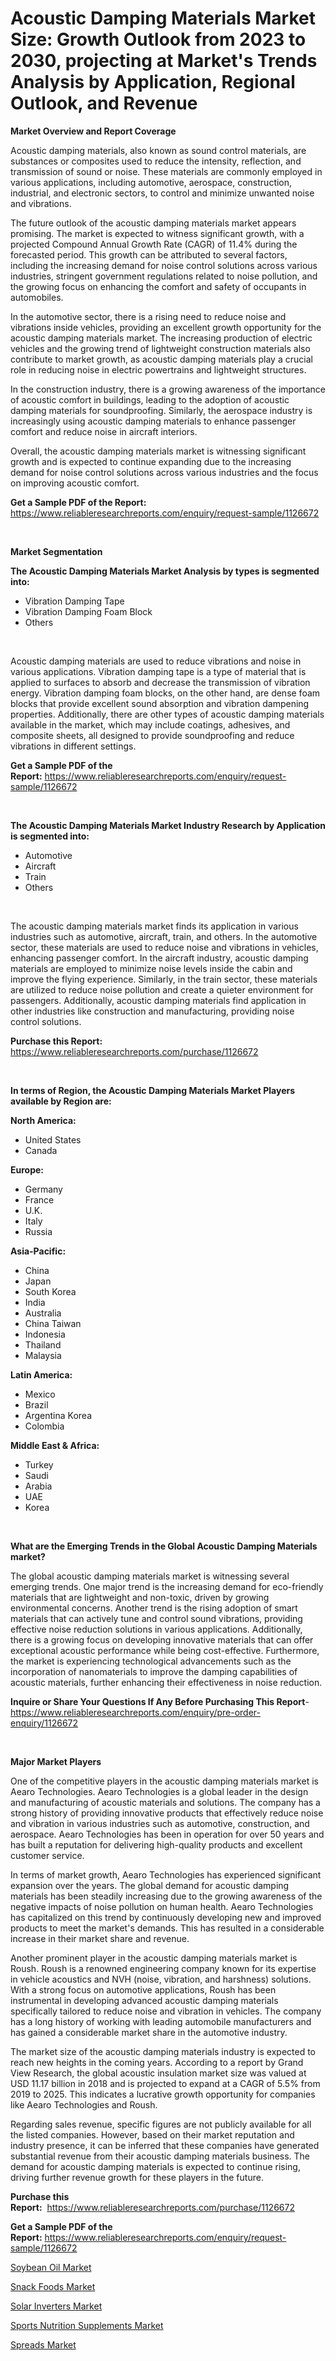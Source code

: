 <p><h1>Acoustic Damping Materials Market Size: Growth Outlook from 2023 to 2030, projecting at Market's Trends Analysis by Application, Regional Outlook, and Revenue</h1></p><p><strong>Market Overview and Report Coverage</strong></p>
<p><p>Acoustic damping materials, also known as sound control materials, are substances or composites used to reduce the intensity, reflection, and transmission of sound or noise. These materials are commonly employed in various applications, including automotive, aerospace, construction, industrial, and electronic sectors, to control and minimize unwanted noise and vibrations.</p><p>The future outlook of the acoustic damping materials market appears promising. The market is expected to witness significant growth, with a projected Compound Annual Growth Rate (CAGR) of 11.4% during the forecasted period. This growth can be attributed to several factors, including the increasing demand for noise control solutions across various industries, stringent government regulations related to noise pollution, and the growing focus on enhancing the comfort and safety of occupants in automobiles.</p><p>In the automotive sector, there is a rising need to reduce noise and vibrations inside vehicles, providing an excellent growth opportunity for the acoustic damping materials market. The increasing production of electric vehicles and the growing trend of lightweight construction materials also contribute to market growth, as acoustic damping materials play a crucial role in reducing noise in electric powertrains and lightweight structures.</p><p>In the construction industry, there is a growing awareness of the importance of acoustic comfort in buildings, leading to the adoption of acoustic damping materials for soundproofing. Similarly, the aerospace industry is increasingly using acoustic damping materials to enhance passenger comfort and reduce noise in aircraft interiors.</p><p>Overall, the acoustic damping materials market is witnessing significant growth and is expected to continue expanding due to the increasing demand for noise control solutions across various industries and the focus on improving acoustic comfort.</p></p>
<p><strong>Get a Sample PDF of the Report:</strong> <a href="https://www.reliableresearchreports.com/enquiry/request-sample/1126672">https://www.reliableresearchreports.com/enquiry/request-sample/1126672</a></p>
<p>&nbsp;</p>
<p><strong>Market Segmentation</strong></p>
<p><strong>The Acoustic Damping Materials Market Analysis by types is segmented into:</strong></p>
<p><ul><li>Vibration Damping Tape</li><li>Vibration Damping Foam Block</li><li>Others</li></ul></p>
<p>&nbsp;</p>
<p><p>Acoustic damping materials are used to reduce vibrations and noise in various applications. Vibration damping tape is a type of material that is applied to surfaces to absorb and decrease the transmission of vibration energy. Vibration damping foam blocks, on the other hand, are dense foam blocks that provide excellent sound absorption and vibration dampening properties. Additionally, there are other types of acoustic damping materials available in the market, which may include coatings, adhesives, and composite sheets, all designed to provide soundproofing and reduce vibrations in different settings.</p></p>
<p><strong>Get a Sample PDF of the Report:</strong>&nbsp;<a href="https://www.reliableresearchreports.com/enquiry/request-sample/1126672">https://www.reliableresearchreports.com/enquiry/request-sample/1126672</a></p>
<p>&nbsp;</p>
<p><strong>The Acoustic Damping Materials Market Industry Research by Application is segmented into:</strong></p>
<p><ul><li>Automotive</li><li>Aircraft</li><li>Train</li><li>Others</li></ul></p>
<p>&nbsp;</p>
<p><p>The acoustic damping materials market finds its application in various industries such as automotive, aircraft, train, and others. In the automotive sector, these materials are used to reduce noise and vibrations in vehicles, enhancing passenger comfort. In the aircraft industry, acoustic damping materials are employed to minimize noise levels inside the cabin and improve the flying experience. Similarly, in the train sector, these materials are utilized to reduce noise pollution and create a quieter environment for passengers. Additionally, acoustic damping materials find application in other industries like construction and manufacturing, providing noise control solutions.</p></p>
<p><strong>Purchase this Report:</strong>&nbsp; <a href="https://www.reliableresearchreports.com/purchase/1126672">https://www.reliableresearchreports.com/purchase/1126672</a></p>
<p>&nbsp;</p>
<p><strong>In terms of Region, the Acoustic Damping Materials Market Players available by Region are:</strong></p>
<p>
    <p> <strong> North America: </strong>
        <ul>
            <li>United States</li>
            <li>Canada</li>
        </ul>
        </p> 
    <p> <strong> Europe: </strong>
        <ul>
            <li>Germany</li>
            <li>France</li>
            <li>U.K.</li>
            <li>Italy</li>
            <li>Russia</li>
        </ul>
        </p> 
    <p> <strong> Asia-Pacific: </strong>
        <ul>
            <li>China</li>
            <li>Japan</li>
            <li>South Korea</li>
            <li>India</li>
            <li>Australia</li>
            <li>China Taiwan</li>
            <li>Indonesia</li>
            <li>Thailand</li>
            <li>Malaysia</li>
        </ul>
        </p> 
    <p> <strong> Latin America: </strong>
        <ul>
            <li>Mexico</li>
            <li>Brazil</li>
            <li>Argentina Korea</li>
            <li>Colombia</li>
        </ul>
        </p> 
    <p> <strong> Middle East & Africa: </strong>
        <ul>
            <li>Turkey</li>
            <li>Saudi</li>
            <li>Arabia</li>
            <li>UAE</li>
            <li>Korea</li>
        </ul>
    </p>
    </p>
<p>&nbsp;</p>
<p><strong>What are the Emerging Trends in the Global Acoustic Damping Materials market?</strong></p>
<p><p>The global acoustic damping materials market is witnessing several emerging trends. One major trend is the increasing demand for eco-friendly materials that are lightweight and non-toxic, driven by growing environmental concerns. Another trend is the rising adoption of smart materials that can actively tune and control sound vibrations, providing effective noise reduction solutions in various applications. Additionally, there is a growing focus on developing innovative materials that can offer exceptional acoustic performance while being cost-effective. Furthermore, the market is experiencing technological advancements such as the incorporation of nanomaterials to improve the damping capabilities of acoustic materials, further enhancing their effectiveness in noise reduction.</p></p>
<p><strong>Inquire or Share Your Questions If Any Before Purchasing This Report</strong>- <a href="https://www.reliableresearchreports.com/enquiry/pre-order-enquiry/1126672">https://www.reliableresearchreports.com/enquiry/pre-order-enquiry/1126672</a></p>
<p>&nbsp;</p>
<p><strong>Major Market Players</strong></p>
<p><p>One of the competitive players in the acoustic damping materials market is Aearo Technologies. Aearo Technologies is a global leader in the design and manufacturing of acoustic materials and solutions. The company has a strong history of providing innovative products that effectively reduce noise and vibration in various industries such as automotive, construction, and aerospace. Aearo Technologies has been in operation for over 50 years and has built a reputation for delivering high-quality products and excellent customer service.</p><p>In terms of market growth, Aearo Technologies has experienced significant expansion over the years. The global demand for acoustic damping materials has been steadily increasing due to the growing awareness of the negative impacts of noise pollution on human health. Aearo Technologies has capitalized on this trend by continuously developing new and improved products to meet the market's demands. This has resulted in a considerable increase in their market share and revenue.</p><p>Another prominent player in the acoustic damping materials market is Roush. Roush is a renowned engineering company known for its expertise in vehicle acoustics and NVH (noise, vibration, and harshness) solutions. With a strong focus on automotive applications, Roush has been instrumental in developing advanced acoustic damping materials specifically tailored to reduce noise and vibration in vehicles. The company has a long history of working with leading automobile manufacturers and has gained a considerable market share in the automotive industry.</p><p>The market size of the acoustic damping materials industry is expected to reach new heights in the coming years. According to a report by Grand View Research, the global acoustic insulation market size was valued at USD 11.17 billion in 2018 and is projected to expand at a CAGR of 5.5% from 2019 to 2025. This indicates a lucrative growth opportunity for companies like Aearo Technologies and Roush.</p><p>Regarding sales revenue, specific figures are not publicly available for all the listed companies. However, based on their market reputation and industry presence, it can be inferred that these companies have generated substantial revenue from their acoustic damping materials business. The demand for acoustic damping materials is expected to continue rising, driving further revenue growth for these players in the future.</p></p>
<p><strong>Purchase this Report:</strong>&nbsp;&nbsp;<a href="https://www.reliableresearchreports.com/purchase/1126672">https://www.reliableresearchreports.com/purchase/1126672</a></p>
<p></p>
<p><strong>Get a Sample PDF of the Report:</strong>&nbsp;<a href="https://www.reliableresearchreports.com/enquiry/request-sample/1126672">https://www.reliableresearchreports.com/enquiry/request-sample/1126672</a></p>
<p><p><a href="https://medium.com/@jeromekling1967/soybean-oil-market-insight-market-trends-growth-forecasted-from-2023-to-2030-6df70ca8084b">Soybean Oil Market</a></p><p><a href="https://medium.com/@andrewhills1925/snack-foods-market-competitive-analysis-market-trends-and-forecast-to-2030-1c0860d084ff">Snack Foods Market</a></p><p><a href="https://medium.com/@loriwatson1948/solar-inverters-market-trends-forecast-and-competitive-analysis-to-2030-f2d5c615689c">Solar Inverters Market</a></p><p><a href="https://medium.com/@terrellconn/sports-nutrition-supplements-market-trends-forecast-and-competitive-analysis-to-2030-1bec994aa23c">Sports Nutrition Supplements Market</a></p><p><a href="https://medium.com/@jazminjones30/spreads-market-exploring-market-share-market-trends-and-future-growth-0e0e4767fed5">Spreads Market</a></p></p>